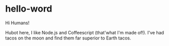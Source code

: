 # hello-word

Hi Humans!

Hubot here, I like Node.js and Coffeescript (that'what I'm made of!).
I've had tacos on the moon and find them far superior to Earth tacos.
